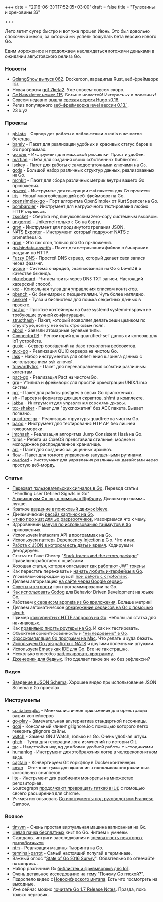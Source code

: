+++
date = "2016-06-30T17:52:05+03:00"
draft = false
title = "Тулзовины и хреновины 36"

+++

<p>Лето летит супер быстро и вот уже прошел Июнь. Это был довольно спокойный месяц, за который мы успели пощупать бета версию нового Go.</p>

<p>Едим мороженное и продолжаем наслаждаться погожими деньками в ожидании августовского релиза Go.</p>

<h3>Новости</h3>

<ul>
<li><a href="http://golangshow.com/episode/2016/06-23-062/">GolangShow выпуск 062</a>. Dockercon, парадигма Rust, веб-фреймворк Iris.</li>
<li>Новая версия <a href="https://golang.org/dl/#go1.7beta2">go1.7beta2</a>. Уже совсем-совсем скоро.</li>
<li><a href="http://golangweekly.com/issues/115">Go Newsletter номер 115</a>. Больше новостей! Интересных и полезных!</li>
<li>Совсем недавно вышла <a href="https://github.com/spf13/hugo/releases/tag/v0.16">свежая версия Hugo v0.16</a>.</li>
<li>Релиз популярного <a href="https://github.com/revel/revel/releases/tag/v0.13.1">веб-фреймворка revel версии 0.13.1</a>.</li>
<li>23 b.yz</li>
</ul>

<h3>Проекты</h3>

<ul>
<li><a href="https://github.com/pote/philote">philote</a> - Сервер для работы с вебсокетами с redis в качестве бекенда.</li>
<li><a href="https://github.com/reconquest/barely">barely</a> - Пакет для реализации удобных и красивых статус баров в Go программах.</li>
<li><a href="https://github.com/Supme/gonder">gonder</a> - Инструмент для массовой рассылки. Прост и удобен.</li>
<li><a href="https://github.com/google/martian">martian</a> - Либа для создания своих собственных библиотек.</li>
<li><a href="https://github.com/ammario/isokey">isokey</a> - Пакет для работы с самодостаточными ключами на Go.</li>
<li><a href="https://github.com/emirpasic/gods">gods</a> - Большой набор различных структур данных, реализованных на Go.</li>
<li><a href="https://github.com/spacemonkeygo/monkit">monkit</a> - Пакет для сбора рахличных метрик внутри вашего Go приложения.</li>
<li><a href="https://github.com/mh-cbon/go-msi">go-msi</a> - Инструмент для генерации msi пакетов для Go проектов.</li>
<li><a href="http://iris-go.com/">iris</a> - Новый многообещающий веб-фреймворк на Go.</li>
<li><a href="https://github.com/ojrac/opensimplex-go">opensimplex-go</a> - Порт алгоритма OpenSimplex от Kurt Spencer на Go.</li>
<li><a href="https://github.com/codesenberg/bombardier">bombardier</a> - Инструмент для нагрузочного тестирования любых HTTP сервисов.</li>
<li><a href="https://github.com/nathanjsweet/zsocket">zsocket</a> - Обертка над линуксовским zero-copy системным вызовом.</li>
<li><a href="https://github.com/unigornel/unigornel">unigornel</a> - Unikernel только с Go на борту. </li>
<li><a href="https://github.com/tomnomnom/gron">gron</a> - Инструмент для продвинутого грепания JSON.</li>
<li><a href="https://github.com/lovoo/nats_exporter">NATS Exporter</a> - Инструмент, который подружит NATS с prometheus.io.</li>
<li><a href="https://github.com/roylee0704/gron">gron</a> - Это как cron, только для Go приложений.</li>
<li><a href="https://github.com/elazarl/go-bindata-assetfs">go-bindata-assetfs</a> - Пакет для встраивания файлов в бинарник и раздачи по HTTP.</li>
<li><a href="https://github.com/MohamedBassem/fuzzy-dns">Fuzzy DNS</a> - Простой DNS сервер, который делает свои записи через фаззинг.</li>
<li><a href="https://github.com/beeker1121/goque">goque</a> - Система очередей, реализованная на Go с LevelDB в качестве бекенда. </li>
<li><a href="https://github.com/mdp/planeboard">planeboard</a> - Читаем твиты через DNS TXT записи. Настоящий хакерский способ.</li>
<li><a href="https://github.com/douglaslamb/kep">kep</a> - Консольная тулза для управления списком контактов.</li>
<li><a href="https://github.com/benburkert/pbench">pbench</a> - Go бенчмарки с перцентилями. Чуть более наглядно.</li>
<li><a href="https://github.com/apuigsech/seekret">seekret</a> - Тулза и библиотека для поиска секретных данных в проекте.</li>
<li><a href="https://github.com/seletskiy/hastur">hastur</a> - Простые контейнеры на базе systemd systemd-nspawn не требующие ручной конфигурации.</li>
<li><a href="https://github.com/cnf/structhash">structhash</a> - Пакет, который позволяет делать хеши целиком по структуре, если у нее есть строковые поля.</li>
<li><a href="https://github.com/tevino/abool">abool</a> - Завезли атомарные булевые типы.</li>
<li><a href="https://github.com/connectordb/connectordb">ConnectorDB</a> - Репозиторий для quantified-self данных и консоль для IoT устройств.</li>
<li><a href="https://github.com/smancke/guble">guble</a> - Сервер сообщений на базе технологии вебсокетов.</li>
<li><a href="https://github.com/lucas-clemente/quic-go">quic-go</a> - Реализация QUIC сервера на чистом Go.</li>
<li><a href="https://github.com/jschauma/jass">jass</a> - Набор инструментов для облегчения шаринга данных с использованием ssh ключей.</li>
<li><a href="https://github.com/jipiboily/forwardlytics">forwardlytics</a> - Пакет для перенаправления событий различным клиентам.</li>
<li><a href="https://github.com/pact-foundation/pact-go">pact-go</a> - Реализация Pact на чистом Go.</li>
<li><a href="https://github.com/dnaeon/gru">gru</a> - Утилита и фреймворк для простой оркестрации UNIX/Linux систем.</li>
<li><a href="https://github.com/piotrkowalczuk/pqt">pqt</a> - Пакет для работы postgres в своих Go приложениях.</li>
<li><a href="https://github.com/mvdan/sh">sh</a> - Парсер и форматер для шел скриптов. shfmt в комплекте.</li>
<li><a href="https://github.com/shyiko/jabba">jabba</a> - Инструмент для управления версиями джавы.</li>
<li><a href="https://github.com/tevino/tcp-shaker">tcp-shaker</a> - Пакет для "рукопожатия" без ACK пакета. Бывает полезно.</li>
<li><a href="https://github.com/jamesmilneruk/quadtree-go">quadtree-go</a> - Реализация структуры quadtree на чистом Go.</li>
<li><a href="https://github.com/h2non/baloo">baloo</a> - Инструмент для тестирования HTP API без лишней головомороки.</li>
<li><a href="https://github.com/benbjohnson/jmphash">jmphash</a> - Реализация алгоритма Jump Consistent Hash на Go.</li>
<li><a href="https://github.com/coreos/torus">torus</a> - Ребята из CoreOS представили стильное, модное и молодежное распределенное хранилище.</li>
<li><a href="https://github.com/wg/arc">arc</a> - Пакет для создания защищенных архивов.</li>
<li><a href="https://github.com/chzyer/flow">flow</a> - Пакет для тонкого управления запущенными рутинами.</li>
<li><a href="https://github.com/aitjcize/overlord">overlord</a> - Инструмент для управления различными девайсами через простую веб-морду.</li>
</ul>

<h3>Статьи</h3>

<ul>
<li><a href="http://4gophers.ru/article/perehvat-polzovatelskih-signalov-v-go">Перехват пользовательских сигналов в Go</a>. Перевод статьи "Handling User Defined Signals in Go"</li>
<li><a href="http://bit.ly/29cgQth">Анализируем Go код с помощью BigQuery.</a> Делаем программы лучше.</li>
<li>Краткое <a href="https://xenji.io/2016/06/29/gettings-started-with-bleve/">введение в поисковый движок bleve</a>.</li>
<li>Динамический <a href="http://parellagram.com/posts/carving">ресайз картинок на Go</a>.</li>
<li><a href="http://bit.ly/294JdaV">Чтиво про Rust для Go разработчиков.</a> Разбираемся что к чему.</li>
<li>Здоровенный <a href="https://blog.cloudflare.com/the-complete-guide-to-golang-net-http-timeouts/">мануал по использованию таймаутов в Go</a> приложениях.</li>
<li><a href="https://dinosaurscode.xyz/go/2016/06/25/instagram-api-and-golang/">Используем Instagram API</a> в программах на Go.</li>
<li>Используем <a href="https://scene-si.org/2016/06/16/dependency-injection-patterns-in-go/">паттерн Dependency Injection в G</a> o. Что и как.</li>
<li><a href="https://ukiahsmith.com/blog/go-marshal-and-unmarshal-json-with-time-and-url-data/">Работа с JSON в котором есть даты и время</a>. Кодируем и декодируем.</li>
<li>Статья от Dave Cheney "<a href="http://dave.cheney.net/2016/06/12/stack-traces-and-the-errors-package">Stack traces and the errors package</a>". Правильно работаем с ошибками.</li>
<li>Хорошая статья, которая описывает <a href="https://www.ajostrow.me/articles/jwt-claims">как работают JWT токены</a>.</li>
<li>Как перестать переживать и <a href="https://paddy.io/posts/go-interfaces/">начать любить интерфейсы в Go</a>.</li>
<li>Управляем оверхедом syscall <a href="http://blog.sgmansfield.com/2016/06/managing-syscall-overhead-with-crypto-rand/">при работе с crypto/rand</a>.</li>
<li>Делаем авторизацию <a href="http://skarlso.github.io/2016/06/12/google-signin-with-go/">на сайте через Google сервис</a>.</li>
<li><a href="https://scene-si.org/2016/06/13/advanced-go-tips-and-tricks/">Советы и хитрости</a> при программировании на Go.</li>
<li><a href="https://semaphoreci.com/community/tutorials/how-to-use-godog-for-behavior-driven-development-in-go">Как использовать Godog</a> для Behavior Driven Development на языке Go.</li>
<li>Работаем <a href="https://www.appneta.com/blog/go-long-with-golang/">с сервисом appneta из Go приложения</a>. Больше метрик!</li>
<li>Делаем автоматическое <a href="http://darian.af/post/master-less-peer-to-peer-micro-service-autodiscovery-in-golang-with-sleuth/">обнаружение сервисов на Go с помощью sleuth</a>.</li>
<li>Пример <a href="http://blog.narenarya.in/concurrent-http-in-go.html">конкурентных HTTP запросов на Go</a>. Небольшая статья для начинающих.</li>
<li>Как <a href="http://eng.tapjoy.com/blog-list/how-to-write-router-tests-in-go">правильно писать роутеры на Go</a>. И как их тестировать.</li>
<li>Объектная ориентированность и <a href="http://hackthology.com/object-oriented-inheritance-in-go.html">"наследование" в Go</a>.</li>
<li><a href="https://vic.demuzere.be/articles/golang-makefile-crosscompile/">Кросскомпиляция Go программ на Mac</a>. Что делать и куда бежать.</li>
<li><a href="https://jacobmartins.com/2016/06/06/practical-golang-getting-started-with-nats-and-related-patterns/">Используем Go для работы с NATS</a> и другими полезными штуками.</li>
<li>Используем <a href="http://reangdblog.blogspot.com/2016/06/emacs-ide-go.html">Emacs как IDE для Go</a>. Все не так страшно.</li>
<li>Несколько способов <a href="http://blog.sgmansfield.com/2016/06/how-to-block-forever-in-go/">заблокировать программу</a>.</li>
<li><a href="http://codeblog.shank.in/poor-mans-generics-in-golang/">Дженерики для бедных</a>. Кто сделает такое же но без рефлексии?</li>
</ul>

<h3>Видео</h3>

<ul>
<li><a href="http://4gophers.ru/video/vvedenie-v-json-schema">Введение в JSON Schema</a>. Хорошее видео про использование  JSON Schema в Go проектах</li>
</ul>

<h3>Инструменты</h3>

<ul>
<li><a href="https://github.com/joyent/containerpilot">containerpilot</a> - Минималистичное приложение для оркестрации ваших контейнеров.</li>
<li><a href="https://github.com/huytd/go-play">go-play</a> - Замечательная альтернатива стандартной песочницы.</li>
<li><a href="https://github.com/Gnouc/gogi">gogi</a> - Консольный клиент gitignore.io с помощью которого легко генерить.gitignore файлы.</li>
<li><a href="https://github.com/ostera/watch">watch</a> - Замена GNU Watch, только на Go. Очень удобная штука.</li>
<li><a href="https://github.com/songmu/ghch">ghch</a> - Тулза для генерации лога изменений по истории Git.</li>
<li><a href="https://github.com/aykamko/tag">tag</a> - Надстройка над ag для более удобной работы с исходниками.</li>
<li><a href="https://github.com/aybabtme/humanlog">humanlog</a> - Инструмент для отображения логов в человекопонятном виде.</li>
<li><a href="https://github.com/harbur/captain">captain</a> - Конвертируем Git воркфлоу в Docker контейнеры.</li>
<li><a href="https://github.com/tokozedg/sman">sman</a> - Отличная тулза для хранения и использования различных консольных сниппетов.</li>
<li><a href="https://github.com/splitsh/lite">lite</a> - Инструмент для разбиения монорепы на множество репозиториев.</li>
<li>Sourcegraph <a href="https://text.sourcegraph.com/browse-github-like-an-ide-with-the-sourcegraph-chrome-extension-9e279d2b98e9#.cfgcumawo">продолжают превращать гитхаб в IDE</a> с помощью своего расширения для chrome.</li>
<li>Учимся использовать <a href="http://bit.ly/1TZRcXJ">Go инструменты под руководством Francesc Campoy</a>.</li>
</ul>

<h3>Всякое</h3>

<ul>
<li><a href="https://github.com/obscuren/tinyvm">tinyvm</a> - Очень простая виртуальная машина написанная на Go.</li>
<li><a href="https://hackerlists.com/free-go-programming-books/">Целая пачка бесплатных</a> книг по Go. Читаем и умнеем.</li>
<li>Скандалы, интриги расследования и <a href="https://github.com/julienschmidt/httprouter/issues/148">адекватность некоторых разработчиков</a>.</li>
<li><a href="https://github.com/fumin/ntm">ntm</a> - Реализация машины Тьюринга на Go.</li>
<li><a href="https://github.com/jmhobbs/terminal-parrot">terminal-parrot</a> - Самый настоящий попугай в терминале.</li>
<li>Важный опрос "<a href="http://bit.ly/1XaZGxt">State of Go 2016 Survey</a>". Обязательно по отвечайте на вопросы.</li>
<li>Набор различный Go <a href="https://github.com/goiot/devices">библиотек и фреймворков для IoT</a>.</li>
<li>Очень детальное исследование на тему "<a href="https://github.com/ksimka/go-is-not-good">Почему Go плохой?</a>".</li>
<li>Подоспело видео с <a href="https://www.youtube.com/playlist?list=PLFGD2mcDssp28SkI9_ZcJnlpunZNZ36mh">Новосибирского митапа</a>. Есть что посмотреть на выходные.</li>
<li>Уже сейчас можно <a href="https://tip.golang.org/doc/go1.7">почитать Go 1.7 Release Notes</a>. Правда, пока только черновик.</li>
</ul>
